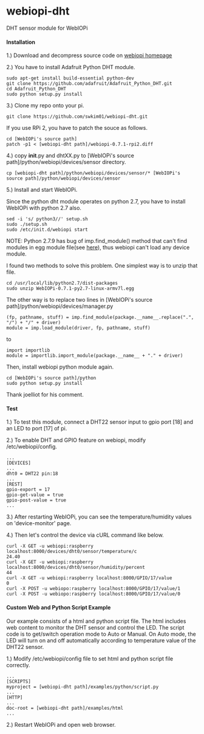 # webiopi-dht
DHT sensor module for WebIOPi

#### Installation
1.) Download and decompress source code on [webiopi homepage](http://webiopi.trouch.com/)

2.) You have to install Adafruit Python DHT module.
```shell
sudo apt-get install build-essential python-dev
git clone https://github.com/adafruit/Adafruit_Python_DHT.git
cd Adafruit_Python_DHT
sudo python setup.py install
```
3.) Clone my repo onto your pi.
```shell
git clone https://github.com/swkim01/webiopi-dht.git
```
If you use RPi 2, you have to patch the souce as follows.
```shell
cd [WebIOPi's source path]
patch -p1 < [webiopi-dht path]/webiopi-0.7.1-rpi2.diff
```

4.) copy __init__.py and dhtXX.py to [WebIOPi's source path]/python/webiopi/devices/sensor directory.
```shell
cp [webiopi-dht path]/python/webiopi/devices/sensor/* [WebIOPi's source path]/python/webiopi/devices/sensor
```
5.) Install and start WebIOPi.

Since the python dht module operates on python 2.7, you have to install WebIOPi with python 2.7 also.
```shell
sed -i 's/ python3//' setup.sh
sudo ./setup.sh
sudo /etc/init.d/webiopi start
```

NOTE: Python 2.7.9 has bug of imp.find_module() method that can't find modules in egg module file(see [here](https://github.com/mbedmicro/mbed/issues/1077)), thus webiopi can't load any device module.

I found two methods to solve this problem. One simplest way is to unzip that file.
```shell
cd /usr/local/lib/python2.7/dist-packages
sudo unzip WebIOPi-0.7.1-py2.7-linux-armv7l.egg
```
The other way is to replace two lines in [WebIOPi's source path]/python/webiopi/devices/manager.py
```shell
(fp, pathname, stuff) = imp.find_module(package.__name__.replace(".", "/") + "/" + driver)
module = imp.load_module(driver, fp, pathname, stuff)
```
to
```shell
import importlib
module = importlib.import_module(package.__name__ + "." + driver)
```
Then, install webiopi python module again.
```shell
cd [WebIOPi's source path]/python
sudo python setup.py install
```
Thank joelliot for his comment.

#### Test
1.) To test this module, connect a DHT22 sensor input to gpio port [18] and an LED to port [17] of pi.

2.) To enable DHT and GPIO feature on webiopi, modify /etc/webiopi/config.
```
...
[DEVICES]
...
dht0 = DHT22 pin:18
...
[REST]
gpio-export = 17
gpio-get-value = true
gpio-post-value = true
...
```

3.) After restarting WebIOPi, you can see the temperature/humidity values on 'device-monitor' page.

4.) Then let's control the device via cURL command like below.
```
curl -X GET -u webiopi:raspberry localhost:8000/devices/dht0/sensor/temperature/c
24.40
curl -X GET -u webiopi:raspberry localhost:8000/devices/dht0/sensor/humidity/percent
44
curl -X GET -u webiopi:raspberry localhost:8000/GPIO/17/value
0
curl -X POST -u webiopo:raspberry localhost:8000/GPIO/17/value/1
curl -X POST -u webiopo:raspberry localhost:8000/GPIO/17/value/0
```

#### Custom Web and Python Script Example
Our example consists of a html and python script file. The html includes web content to monitor the DHT sensor and control the LED. The script code is to get/switch operation mode to Auto or Manual. On Auto mode, the LED will turn on and off automatically according to temperature value of the DHT22 sensor.

1.) Modify /etc/webiopi/config file to set html and python script file correctly.
```
...
[SCRIPTS]
myproject = [webiopi-dht path]/examples/python/script.py
...
[HTTP]
...
doc-root = [webiopi-dht path]/examples/html
...
```

2.) Restart WebIOPi and open web browser. 
